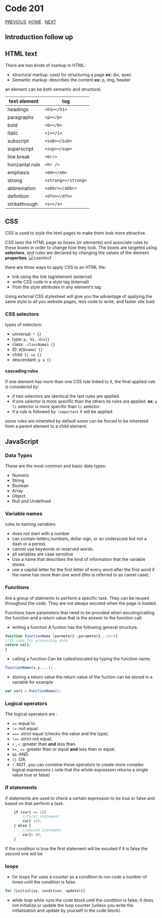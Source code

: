 # Code 201

[PREVIOUS](https://dinaalsaid.github.io/code201reading/class-01) &nbsp;[HOME](https://dinaalsaid.github.io/reading-notes/)  &nbsp; [NEXT](https://dinaalsaid.github.io/code201reading/class-03)

## Introduction follow up

## HTML text

There are two kinds of markup in HTML:

* structural markup :used for structuring a page **ex:** div, span
* Semantic markup :describes the content **ex:** p, img, header

an element can be both semantic and structural.

text element|tag
-----|-------
headings|`<h1></h1>`
paragraphs|`<p></p>`
bold|`<b></b>`
italic|`<i></i>`
subscript|`<sub></sub>`
superscript|`<sup></sup>`
line break|`<br/>`
horizantal rule|`<hr />`
emphasis|`<em></em>`
strong|`<strong></strong>`
abbreviation|`<abbr></abbr>`
definition|`<dfn></dfn>`
strikethrough|`<s></s>`

## CSS

CSS is used to style the html pages to make them look more attractive.

CSS sees the HTML page as boxes (or elements) and associate rules to these boxes in order to change how they look.
The boxes are targeted using **selectors**, and rules are declared by changing the values of the element **properties**.
![cssintro1](images/Css-intro1.PNG)

there are three ways to apply CSS to an HTML file:

* link using the link tag/element (external)
* write CSS code in a style tag (internal)
* from the style attributes in any element’s tag

Using external CSS stylesheet will give you the advantage of applying the same style to all you website pages, less code to write, and faster site load.

### CSS selectors

types of selectors:

* universal: `* {}`
* type: `p, h1, div{}`
* class: `.className1 {}`
* ID: `#IDname1 {}`
* child: `li >a {}`
* descendant: `p a {}`

#### cascading rules

If one element has more than one CSS rule linked to it, the final applied rule is considered by:

* if two selectors are identical the last rules are applied.
* if one selector is more specific than the others its rules are applied. **ex**: `p li` selector is more specific than `li` selector.
* if a rule is followed by `!important` it will be applied.

some rules are inhereted by default some can be forced to be inhereted from a parent element to a child element.

## JavaScript

### Data Types

These are the most common and basic data types:

* Numeric
* String
* Boolean
* Array
* Object
* Null and Undefined

### Variable names

rules to naming variables:

* does not start with a number
* can contain letters,numbers, dollar sign, or an underscore but not a dash or a period.
* cannot use keywords or reserved words.
* all variables are case sensitive
* Use a name that describes the kind of information that the variable stores
* use a capital letter for the first letter of every word after the first word if the name has more than one word (this is referred to as camel case).

### Functions

Are a group of statments to perform a specific task.
They can be reused throughout the code. They are not always excuted when the page is loaded.

Functions have parameters that need to be provided when excuting/calling the function and a return value that is the answer to the function call.

* writing a function
A fuvtion has the following general structure.

```javascript
function functionName (parmeter1 ,parameter2,..etc){
//JS code for processing data
return val1;
}
```

* calling a function
Can be called/excuted by typing the function name.

```javascript
functionName(x,y,...);
```

* storing a return value
the return value of the fuction can be stored in a variable for example

```javascript
var var1 = FunctionName();
```

### Logical operators

The logical operators are :

* `==` :equal to.
* `!=` :not equal.
* `===` :strict equal (checks the value and the type).
* `!==` :strict not equal.
* `>` , `<` :greater than **and** less than.
* `>=` , `<=` :greater than or equal **and** less than or equal.
* `&&` :AND.
* `||` :OR.
* `!` :NOT.
you can combine these operators to create more complex logical expressions ( note that the whole expression returns a single value true or false)

### if statements

if statements are used to check a certain expression to be true or false and based on that perform a task.

```JavaScript
    if (var1 == 1){
        //first statement
        var2 =20;
    } else {
        //second statement
        var2= 90;
    }
```

If the condition is true the first statement will be excuted if it is false the second one will be

### loops

* for loops
For uses a counter as a condition
to run code a number of times until the condition is false.

```javascript
for (initialize, condition, update){}
```

* while loop
while runs the code block until the condition is false.
It does not initialize or update the loop
counter (unless you write the initialization and update
by yourself in the code block).

